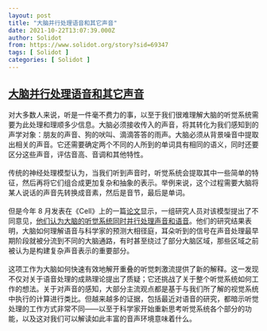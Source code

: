 ```yaml
---
layout: post
title: "大脑并行处理语音和其它声音"
date: 2021-10-22T13:07:39.000Z
author: Solidot
from: https://www.solidot.org/story?sid=69347
tags: [ Solidot ]
categories: [ Solidot ]
---
```

<!--1634908059000-->
[大脑并行处理语音和其它声音](https://www.solidot.org/story?sid=69347)
------

<div>
对大多数人来说，听是一件毫不费力的事，以至于我们很难理解大脑的听觉系统需要为此处理和理顺多少信息。大脑必须接收传入的声音，将其转化为我们感知到的声学对象：朋友的声音、狗的吠叫、滴滴答答的雨声。大脑必须从背景噪音中提取出相关的声音。它还需要确定两个不同的人所到的单词具有相同的语义，同时还要区分这些声音，评估音高、音调和其他特性。<br><br>传统的神经处理模型认为，当我们听到声音时，听觉系统会提取其中一些简单的特征，然后再将它们组合成更加复杂和抽象的表示。举例来说，这个过程需要大脑将某人说话的声音先转换成音素，然后是音节，最后是单词。<br><br>但是今年 8 月发表在《Cell》上的一篇<a href="https://www.cell.com/cell/fulltext/S0092-8674(21)00878-3">论文</a>显示，一组研究人员对该模型提出了不同意见，<a href="https://www.quantamagazine.org/the-brain-processes-speech-in-parallel-with-other-sounds-20211021/" target="_blank">他们认为大脑的听觉系统同时并行处理声音和语音</a>。他们的研究结果表明，大脑如何理解语音与科学家的预测大相径庭，耳朵听到的信号在声音处理最早期阶段就被分流到不同的大脑通路，有时甚至绕过了部分大脑区域，那些区域之前被认为是构建复杂声音表示的重要部分。<br><br>这项工作为大脑如何快速有效地解开重叠的听觉刺激流提供了新的解释。这一发现不仅对关于语音处理的成熟理论提出了质疑；它还挑战了关于整个听觉系统如何工作的想法。关于对声音的感知，大部分主流观点都是基于与我们所了解的视觉系统中执行的计算进行类比。但越来越多的证据，包括最近对语音的研究，都暗示听觉处理的工作方式非常不同——以至于科学家开始重新思考听觉系统各个部分的功能，以及这对我们可以解读如此丰富的音声环境意味着什么。
</div>
